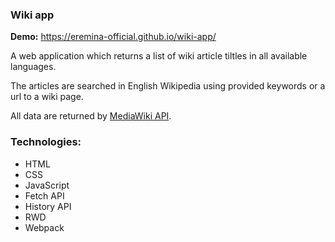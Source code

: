 ### Wiki app

**Demo:** https://eremina-official.github.io/wiki-app/

A web application which returns a list of wiki article tiltles in all available languages.

The articles are searched in English Wikipedia using provided keywords or a url to a wiki page.

All data are returned by [MediaWiki API](https://www.mediawiki.org/wiki/API:Main_page).

### Technologies:
- HTML
- CSS
- JavaScript
- Fetch API
- History API
- RWD
- Webpack